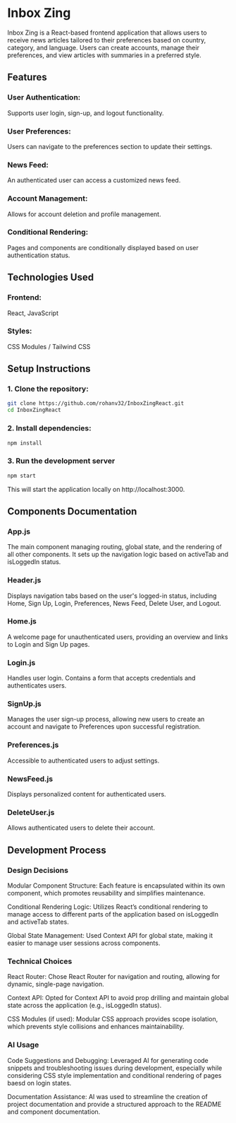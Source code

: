 # Inbox Zing

Inbox Zing is a React-based frontend application that allows users to receive news articles tailored to their preferences based on country, category, and language. Users can create accounts, manage their preferences, and view articles with summaries in a preferred style.

## Features

### User Authentication: 

Supports user login, sign-up, and logout functionality.

### User Preferences: 

Users can navigate to the preferences section to update their settings.

### News Feed: 

An authenticated user can access a customized news feed.

### Account Management: 

Allows for account deletion and profile management.

### Conditional Rendering: 

Pages and components are conditionally displayed based on user authentication status.

## Technologies Used

### Frontend:

React, JavaScript

### Styles: 

CSS Modules / Tailwind CSS

## Setup Instructions

### 1. Clone the repository:

```bash
git clone https://github.com/rohanv32/InboxZingReact.git
cd InboxZingReact
```

### 2. Install dependencies:

```bash
npm install
```

### 3. Run the development server

```bash
npm start
```

This will start the application locally on http://localhost:3000.

## Components Documentation

### App.js

The main component managing routing, global state, and the rendering of all other components. It sets up the navigation logic based on activeTab and isLoggedIn status.

### Header.js

Displays navigation tabs based on the user's logged-in status, including Home, Sign Up, Login, Preferences, News Feed, Delete User, and Logout.

### Home.js

A welcome page for unauthenticated users, providing an overview and links to Login and Sign Up pages.

### Login.js

Handles user login. Contains a form that accepts credentials and authenticates users.

### SignUp.js

Manages the user sign-up process, allowing new users to create an account and navigate to Preferences upon successful registration.

### Preferences.js

Accessible to authenticated users to adjust settings.

### NewsFeed.js

Displays personalized content for authenticated users.

### DeleteUser.js

Allows authenticated users to delete their account.

## Development Process

### Design Decisions

Modular Component Structure: Each feature is encapsulated within its own component, which promotes reusability and simplifies maintenance.

Conditional Rendering Logic: Utilizes React’s conditional rendering to manage access to different parts of the application based on isLoggedIn and activeTab states.

Global State Management: Used Context API for global state, making it easier to manage user sessions across components.

### Technical Choices

React Router: Chose React Router for navigation and routing, allowing for dynamic, single-page navigation.

Context API: Opted for Context API to avoid prop drilling and maintain global state across the application (e.g., isLoggedIn status).

CSS Modules (if used): Modular CSS approach provides scope isolation, which prevents style collisions and enhances maintainability.

### AI Usage

Code Suggestions and Debugging: Leveraged AI for generating code snippets and troubleshooting issues during development, especially while considering CSS style implementation and conditional rendering of pages baesd on login states.

Documentation Assistance: AI was used to streamline the creation of project documentation and provide a structured approach to the README and component documentation.


